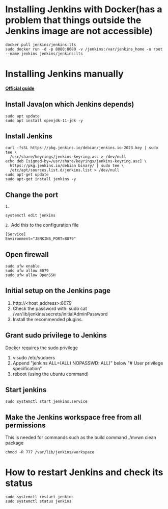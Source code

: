 # Installing Jenkins with Docker(has a problem that things outside the Jenkins image are not accessible)
~~~
docker pull jenkins/jenkins:lts
sudo docker run -d -p 8080:8080 -v /jenkins:/var/jenkins_home -u root --name jenkins jenkins/jenkins:lts
~~~

# Installing Jenkins manually
#### [Official guide](https://www.jenkins.io/doc/book/installing/linux/)
## Install Java(on which Jenkins depends)
~~~
sudo apt update
sudo apt install openjdk-11-jdk -y
~~~
## Install Jenkins
~~~
curl -fsSL https://pkg.jenkins.io/debian/jenkins.io-2023.key | sudo tee \
  /usr/share/keyrings/jenkins-keyring.asc > /dev/null
echo deb [signed-by=/usr/share/keyrings/jenkins-keyring.asc] \
  https://pkg.jenkins.io/debian binary/ | sudo tee \
  /etc/apt/sources.list.d/jenkins.list > /dev/null
sudo apt-get update
sudo apt-get install jenkins -y
~~~

## Change the port
`1.`
~~~
systemctl edit jenkins
~~~
`2.` Add this to the configuration file
~~~
[Service]
Environment="JENKINS_PORT=8079"
~~~

## Open firewall
~~~
sudo ufw enable
sudo ufw allow 8079
sudo ufw allow OpenSSH
~~~

## Initial setup on the Jenkins page
1. http://<host_address>:8079
2. Check the password with: sudo cat /var/lib/jenkins/secrets/initialAdminPassword
3. Install the recommended plugins.

## Grant sudo privilege to Jenkins
Docker requires the sudo privilege
1. visudo /etc/sudoers
2. Append "jenkins ALL=(ALL) NOPASSWD: ALL)" below "# User privilege specification"
3. reboot (using the ubuntu command)
## Start jenkins
~~~
sudo systemctl start jenkins.service
~~~

## Make the Jenkins workspace free from all permissions
This is needed for commands such as the build command ./mvwn clean package
~~~
chmod -R 777 /var/lib/jenkins/workspace
~~~

# How to restart Jenkins and check its status
~~~
sudo systemctl restart jenkins
sudo systemctl status jenkins
~~~
